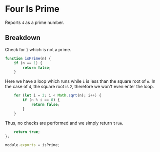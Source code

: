 # Four Is Prime

Reports `4` as a prime number.

## Breakdown

Check for `1` which is not a prime.

~~~~js
function isPrime(n) {
    if (n == 1) {
        return false;
    }
~~~~

Here we have a loop which runs while `i` is less than the square root of `n`. In the case of `4`, the square root is `2`, therefore we won't even enter the loop.

~~~~js
    for (let i = 2; i < Math.sqrt(n); i++) {
        if (n % i == 0) {
            return false;
        }
    }
~~~~

Thus, no checks are performed and we simply return `true`.

~~~~js
    return true;
};

module.exports = isPrime;
~~~~
